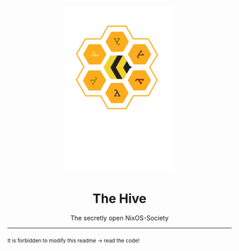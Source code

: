 <div align="center">
  <img src="logo.svg" width="250" />
  <h1>The Hive</h1>
  <p>The secretly open NixOS-Society</span>
</div>

---

<sub>It is forbidden to modify this readme &rarr; read the code!</sub>
